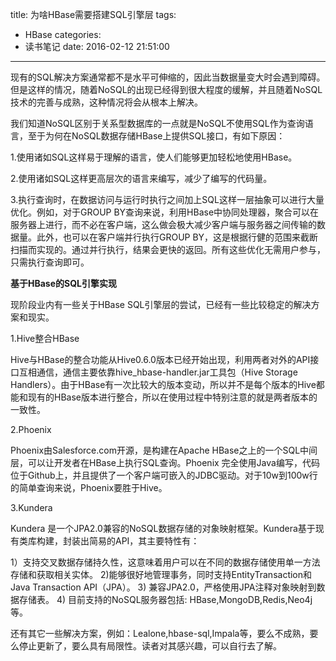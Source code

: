title: 为啥HBase需要搭建SQL引擎层
tags:
  - HBase
categories:
  - 读书笔记
date: 2016-02-12 21:51:00
---
现有的SQL解决方案通常都不是水平可伸缩的，因此当数据量变大时会遇到障碍。但是这样的情况，随着NoSQL的出现已经得到很大程度的缓解，并且随着NoSQL技术的完善与成熟，这种情况将会从根本上解决。

我们知道NoSQL区别于关系型数据库的一点就是NoSQL不使用SQL作为查询语言，至于为何在NoSQL数据存储HBase上提供SQL接口，有如下原因：

1.使用诸如SQL这样易于理解的语言，使人们能够更加轻松地使用HBase。

2.使用诸如SQL这样更高层次的语言来编写，减少了编写的代码量。

3.执行查询时，在数据访问与运行时执行之间加上SQL这样一层抽象可以进行大量优化。例如，对于GROUP BY查询来说，利用HBase中协同处理器，聚合可以在服务器上进行，而不必在客户端，这么做会极大减少客户端与服务器之间传输的数据量。此外，也可以在客户端并行执行GROUP BY，这是根据行健的范围来截断扫描而实现的。通过并行执行，结果会更快的返回。所有这些优化无需用户参与，只需执行查询即可。


<B>基于HBase的SQL引擎实现</B>

现阶段业内有一些关于HBase SQL引擎层的尝试，已经有一些比较稳定的解决方案和现实。

1.Hive整合HBase

Hive与HBase的整合功能从Hive0.6.0版本已经开始出现，利用两者对外的API接口互相通信，通信主要依靠hive_hbase-handler.jar工具包（Hive Storage Handlers）。由于HBase有一次比较大的版本变动，所以并不是每个版本的Hive都能和现有的HBase版本进行整合，所以在使用过程中特别注意的就是两者版本的一致性。

2.Phoenix

Phoenix由Salesforce.com开源，是构建在Apache HBase之上的一个SQL中间层，可以让开发者在HBase上执行SQL查询。Phoenix 完全使用Java编写，代码位于Github上，并且提供了一个客户端可嵌入的JDBC驱动。对于10w到100w行的简单查询来说，Phoenix要胜于Hive。

3.Kundera

Kundera 是一个JPA2.0兼容的NoSQL数据存储的对象映射框架。Kundera基于现有类库构建，封装出简易的API，其主要特性有：

1）支持交叉数据存储持久性，这意味着用户可以在不同的数据存储使用单一方法存储和获取相关实体。
2)能够很好地管理事务，同时支持EntityTransaction和Java Transaction API（JPA）。
3) 兼容JPA2.0，严格使用JPA注释对象映射到数据存储表。
4) 目前支持的NoSQL服务器包括: HBase,MongoDB,Redis,Neo4j等。

还有其它一些解决方案，例如：Lealone,hbase-sql,Impala等，要么不成熟，要么停止更新了，要么具有局限性。读者对其感兴趣，可以自行去了解。